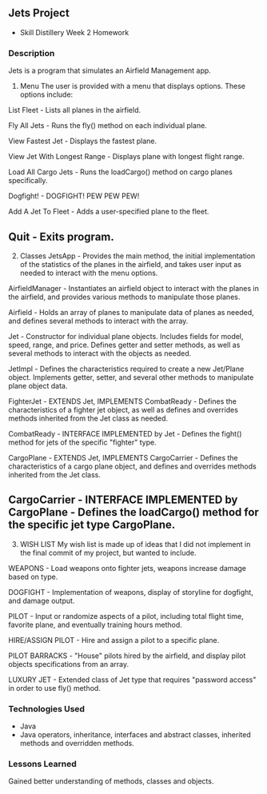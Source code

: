 ## Jets Project

* Skill Distillery Week 2 Homework

### Description
Jets is a program that simulates an Airfield Management app.

1) Menu
The user is provided with a menu that displays options.
These options include:

  List Fleet - Lists all planes in the airfield.

  Fly All Jets - Runs the fly() method on each individual plane.

  View Fastest Jet - Displays the fastest plane.

  View Jet With Longest Range - Displays plane with longest flight range.

  Load All Cargo Jets - Runs the loadCargo() method on cargo planes specifically.

  Dogfight! - DOGFIGHT! PEW PEW PEW!

  Add A Jet To Fleet - Adds a user-specified plane to the fleet.

  Quit - Exits program.
------------------------------------------------------------
2) Classes
JetsApp - Provides the main method, the initial implementation of the statistics of the planes in the airfield, and takes user input as needed to interact with the menu options.

AirfieldManager - Instantiates an airfield object to interact with the planes in the airfield, and provides various methods to manipulate those planes.

Airfield - Holds an array of planes to manipulate data of planes as needed, and defines several methods to interact with the array.

Jet - Constructor for individual plane objects. Includes fields for model, speed, range, and price. Defines getter and setter methods, as well as several methods to interact with the objects as needed.

JetImpl - Defines the characteristics required to create a new Jet/Plane object. Implements getter, setter, and several other methods to manipulate plane object data.

FighterJet - EXTENDS Jet, IMPLEMENTS CombatReady - Defines the characteristics of a fighter jet object, as well as defines and overrides methods inherited from the Jet class as needed.

CombatReady - INTERFACE IMPLEMENTED by Jet - Defines the fight() method for jets of the specific "fighter" type.

CargoPlane - EXTENDS Jet, IMPLEMENTS CargoCarrier - Defines the characteristics of a cargo plane object, and defines and overrides methods inherited from the Jet class.

CargoCarrier - INTERFACE IMPLEMENTED by CargoPlane - Defines the loadCargo() method for the specific jet type CargoPlane.
------------------------------------------------------------
3) WISH LIST
My wish list is made up of ideas that I did not implement in the final commit of my project, but wanted to include.

  WEAPONS - Load weapons onto fighter jets, weapons increase damage based on type.

  DOGFIGHT - Implementation of weapons, display of storyline for dogfight, and damage output.

  PILOT - Input or randomize aspects of a pilot, including total flight time, favorite plane, and eventually training hours method.

  HIRE/ASSIGN PILOT - Hire and assign a pilot to a specific plane.

  PILOT BARRACKS - "House" pilots hired by the airfield, and display pilot objects specifications from an array.

  LUXURY JET - Extended class of Jet type that requires "password access" in order to use fly() method.

### Technologies Used
* Java
* Java operators, inheritance, interfaces and abstract classes, inherited methods and overridden methods.


### Lessons Learned

Gained better understanding of methods, classes and objects.
